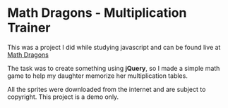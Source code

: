 # Math Dragons - Multiplication Trainer

This was a project I did while studying javascript and can be found live at [Math Dragons](https://math-dragons.netlify.app)

The task was to create something using **jQuery**, so I made a simple math game to help my daughter memorize her multiplication tables.

All the sprites were downloaded from the internet and are subject to copyright. This project is a demo only.
